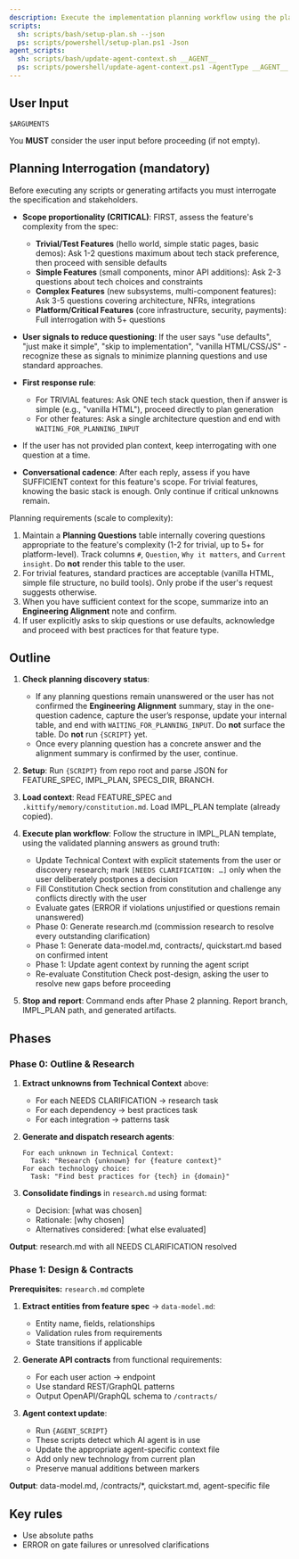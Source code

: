 ```yaml
---
description: Execute the implementation planning workflow using the plan template to generate design artifacts.
scripts:
  sh: scripts/bash/setup-plan.sh --json
  ps: scripts/powershell/setup-plan.ps1 -Json
agent_scripts:
  sh: scripts/bash/update-agent-context.sh __AGENT__
  ps: scripts/powershell/update-agent-context.ps1 -AgentType __AGENT__
---
```


## User Input

```text
$ARGUMENTS
```

You **MUST** consider the user input before proceeding (if not empty).

## Planning Interrogation (mandatory)

Before executing any scripts or generating artifacts you must interrogate the specification and stakeholders.

- **Scope proportionality (CRITICAL)**: FIRST, assess the feature's complexity from the spec:
  - **Trivial/Test Features** (hello world, simple static pages, basic demos): Ask 1-2 questions maximum about tech stack preference, then proceed with sensible defaults
  - **Simple Features** (small components, minor API additions): Ask 2-3 questions about tech choices and constraints
  - **Complex Features** (new subsystems, multi-component features): Ask 3-5 questions covering architecture, NFRs, integrations
  - **Platform/Critical Features** (core infrastructure, security, payments): Full interrogation with 5+ questions

- **User signals to reduce questioning**: If the user says "use defaults", "just make it simple", "skip to implementation", "vanilla HTML/CSS/JS" - recognize these as signals to minimize planning questions and use standard approaches.

- **First response rule**:
  - For TRIVIAL features: Ask ONE tech stack question, then if answer is simple (e.g., "vanilla HTML"), proceed directly to plan generation
  - For other features: Ask a single architecture question and end with `WAITING_FOR_PLANNING_INPUT`

- If the user has not provided plan context, keep interrogating with one question at a time.

- **Conversational cadence**: After each reply, assess if you have SUFFICIENT context for this feature's scope. For trivial features, knowing the basic stack is enough. Only continue if critical unknowns remain.

Planning requirements (scale to complexity):

1. Maintain a **Planning Questions** table internally covering questions appropriate to the feature's complexity (1-2 for trivial, up to 5+ for platform-level). Track columns `#`, `Question`, `Why it matters`, and `Current insight`. Do **not** render this table to the user.
2. For trivial features, standard practices are acceptable (vanilla HTML, simple file structure, no build tools). Only probe if the user's request suggests otherwise.
3. When you have sufficient context for the scope, summarize into an **Engineering Alignment** note and confirm.
4. If user explicitly asks to skip questions or use defaults, acknowledge and proceed with best practices for that feature type.

## Outline

1. **Check planning discovery status**:
   - If any planning questions remain unanswered or the user has not confirmed the **Engineering Alignment** summary, stay in the one-question cadence, capture the user’s response, update your internal table, and end with `WAITING_FOR_PLANNING_INPUT`. Do **not** surface the table. Do **not** run `{SCRIPT}` yet.
   - Once every planning question has a concrete answer and the alignment summary is confirmed by the user, continue.

2. **Setup**: Run `{SCRIPT}` from repo root and parse JSON for FEATURE_SPEC, IMPL_PLAN, SPECS_DIR, BRANCH.

3. **Load context**: Read FEATURE_SPEC and `.kittify/memory/constitution.md`. Load IMPL_PLAN template (already copied).

4. **Execute plan workflow**: Follow the structure in IMPL_PLAN template, using the validated planning answers as ground truth:
   - Update Technical Context with explicit statements from the user or discovery research; mark `[NEEDS CLARIFICATION: …]` only when the user deliberately postpones a decision
   - Fill Constitution Check section from constitution and challenge any conflicts directly with the user
   - Evaluate gates (ERROR if violations unjustified or questions remain unanswered)
   - Phase 0: Generate research.md (commission research to resolve every outstanding clarification)
   - Phase 1: Generate data-model.md, contracts/, quickstart.md based on confirmed intent
   - Phase 1: Update agent context by running the agent script
   - Re-evaluate Constitution Check post-design, asking the user to resolve new gaps before proceeding

5. **Stop and report**: Command ends after Phase 2 planning. Report branch, IMPL_PLAN path, and generated artifacts.

## Phases

### Phase 0: Outline & Research

1. **Extract unknowns from Technical Context** above:
   - For each NEEDS CLARIFICATION → research task
   - For each dependency → best practices task
   - For each integration → patterns task

2. **Generate and dispatch research agents**:
   ```
   For each unknown in Technical Context:
     Task: "Research {unknown} for {feature context}"
   For each technology choice:
     Task: "Find best practices for {tech} in {domain}"
   ```

3. **Consolidate findings** in `research.md` using format:
   - Decision: [what was chosen]
   - Rationale: [why chosen]
   - Alternatives considered: [what else evaluated]

**Output**: research.md with all NEEDS CLARIFICATION resolved

### Phase 1: Design & Contracts

**Prerequisites:** `research.md` complete

1. **Extract entities from feature spec** → `data-model.md`:
   - Entity name, fields, relationships
   - Validation rules from requirements
   - State transitions if applicable

2. **Generate API contracts** from functional requirements:
   - For each user action → endpoint
   - Use standard REST/GraphQL patterns
   - Output OpenAPI/GraphQL schema to `/contracts/`

3. **Agent context update**:
   - Run `{AGENT_SCRIPT}`
   - These scripts detect which AI agent is in use
   - Update the appropriate agent-specific context file
   - Add only new technology from current plan
   - Preserve manual additions between markers

**Output**: data-model.md, /contracts/*, quickstart.md, agent-specific file

## Key rules

- Use absolute paths
- ERROR on gate failures or unresolved clarifications
